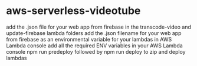 # aws-serverless-videotube
add the .json file for your web app from firebase in the transcode-video and update-firebase lambda folders
add the .json filename for your web app from firebase as an environmental variable for your lambdas in AWS Lambda console
add all the required ENV variables in your AWS Lambda console
npm run predeploy followed by npm run deploy to zip and deploy lambdas
